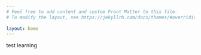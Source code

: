 ```yaml
---
# Feel free to add content and custom Front Matter to this file.
# To modify the layout, see https://jekyllrb.com/docs/themes/#overriding-theme-defaults
 
layout: home
---
```


test learning